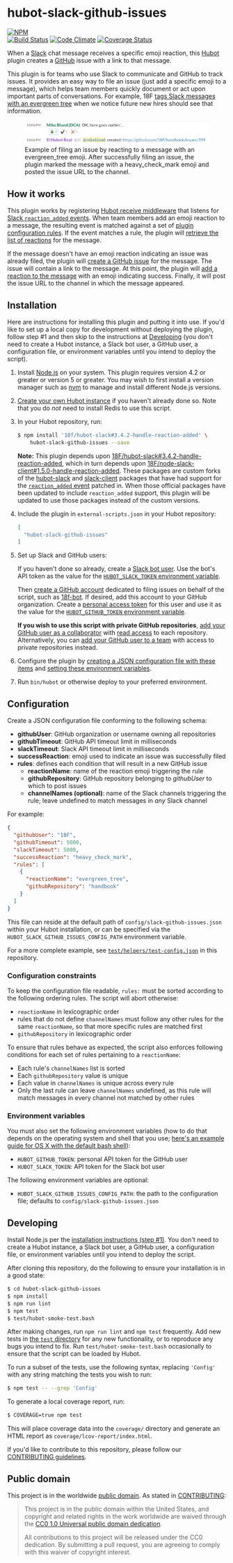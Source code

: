 # hubot-slack-github-issues

[![NPM](https://nodei.co/npm/hubot-slack-github-issues.png?compact=true)](https://nodei.co/npm/hubot-slack-github-issues/)<br/>
[![Build Status](https://travis-ci.org/18F/hubot-slack-github-issues.svg?branch=master)](https://travis-ci.org/18F/hubot-slack-github-issues)
[![Code Climate](https://codeclimate.com/github/18F/hubot-slack-github-issues/badges/gpa.svg)](https://codeclimate.com/github/18F/hubot-slack-github-issues)
[![Coverage Status](https://coveralls.io/repos/18F/hubot-slack-github-issues/badge.svg?branch=master&service=github)](https://coveralls.io/github/18F/hubot-slack-github-issues?branch=master)

When a [Slack](https://slack.com/) chat message receives a specific emoji reaction, this [Hubot](https://hubot.github.com/) plugin creates a [GitHub](https://github.com/) issue with a link to that message.

This plugin is for teams who use Slack to communicate and GitHub to track issues. It provides an easy way to file an issue (just add a specific emoji to a message), which helps team members quickly document or act upon important parts of conversations. For example, 18F [tags Slack messages with an evergreen tree](https://18f.gsa.gov/2015/12/08/using-emoji-for-knowledge-sharing/) when we notice future new hires should see that information.

<figure>
<img src='./example.png' alt='Usage example' /><br/>
<figcaption>Example of filing an issue by reacting to a message with an
evergreen_tree emoji. After successfully filing an issue, the plugin marked
the message with a heavy_check_mark emoji and posted the issue URL to the
channel.</figcaption>
</figure>

## How it works

This plugin works by registering [Hubot receive middleware](https://hubot.github.com/docs/scripting/#receive-middleware)
that listens for [Slack `reaction_added` events](https://api.slack.com/events/reaction_added).
When team members add an emoji reaction to a message, the resulting event is
matched against a set of [plugin configuration rules](#configuration).
If the event matches a rule, the plugin will [retrieve the list of
reactions](https://api.slack.com/methods/reactions.get) for the message.

If the message doesn't have an emoji reaction indicating an issue was already
filed, the plugin will [create a GitHub
issue](https://developer.github.com/v3/issues/#create-an-issue) for the
message. The issue will contain a link to the message. At this point, the
plugin will [add a reaction to the
message](https://api.slack.com/methods/reactions.add) with an emoji indicating
success. Finally, it will post the issue URL to the channel in which the
message appeared.

## Installation

Here are instructions for installing this plugin and putting it into use. If you'd like to set up a local copy for development without deploying the plugin, follow step #1 and then skip to the instructions at [Developing](#developing) (you don't need to create a Hubot instance, a Slack bot user, a GitHub user, a configuration file, or environment variables until you intend to deploy the script).

1. Install [Node.js](https://nodejs.org/) on your system. This plugin requires
   version 4.2 or greater or version 5 or greater. You may wish to first install a
   version manager such as [nvm](https://github.com/creationix/nvm) to manage and install different Node.js versions.

1. [Create your own Hubot instance](https://hubot.github.com/docs/) if you
   haven't already done so. Note that you do _not_ need to install Redis to
   use this script.

1. In your Hubot repository, run:
   ```bash
   $ npm install '18f/hubot-slack#3.4.2-handle-reaction-added' \
       hubot-slack-github-issues --save
   ```
   
   **Note:** This plugin depends upon
[18F/hubot-slack#3.4.2-handle-reaction-added](https://github.com/18F/hubot-slack/tree/3.4.2-handle-reaction-added),
which in turn depends upon
[18F/node-slack-client#1.5.0-handle-reaction-added](https://github.com/18F/node-slack-client/tree/1.5.0-handle-reaction-added).
These packages are custom forks of the
[hubot-slack](https://www.npmjs.com/package/hubot-slack) and 
[slack-client](https://www.npmjs.com/package/slack-client) packages that have
had support for the [`reaction_added`
event](https://api.slack.com/events/reaction_added) patched in. When those official packages have been updated to include `reaction_added`
support, this plugin will be updated to use those packages instead of the
custom versions.

1. Include the plugin in `external-scripts.json` in your Hubot repository:
   ```json
   [
     "hubot-slack-github-issues"
   ]
   ```
1. Set up Slack and GitHub users:

   	If you haven't done so already, create a [Slack bot
user](https://api.slack.com/bot-users). Use the bot's API token as the value
for the [`HUBOT_SLACK_TOKEN` environment variable](#environment-variables).

   	Then [create a GitHub
account](https://help.github.com/articles/signing-up-for-a-new-github-account/)
dedicated to filing issues on behalf of the script, such as
[18f-bot](https://github.com/18f-bot). If desired, add this account to your GitHub
organization. Create a [personal access
token](https://help.github.com/articles/creating-an-access-token-for-command-line-use/)
for this user and use it as the value for the [`HUBOT_GITHUB_TOKEN`
environment variable](#environment-variables).

    **If you wish to use this script with private GitHub repositories**, [add your
GitHub user as a collaborator](https://help.github.com/articles/adding-outside-collaborators-to-repositories-in-your-organization/)
with [read access](https://help.github.com/articles/repository-permission-levels-for-an-organization/)
to each repository. Alternatively, you can [add your GitHub user to a
team](https://help.github.com/articles/adding-organization-members-to-a-team/)
with access to private repositories instead.

1. Configure the plugin by [creating a JSON configuration file with these items](#configuration) and [setting these environment variables](#environment-variables).

1. Run `bin/hubot` or otherwise deploy to your preferred environment.

## Configuration

Create a JSON configuration file conforming to the following schema:

* **githubUser**: GitHub organization or username owning all repositories
* **githubTimeout**: GitHub API timeout limit in milliseconds
* **slackTimeout**: Slack API timeout limit in milliseconds
* **successReaction**: emoji used to indicate an issue was successfully filed
* **rules**: defines each condition that will result in a new GitHub issue
  * **reactionName**: name of the reaction emoji triggering the rule
  * **githubRepository**: GitHub repository belonging to *githubUser* to which
    to post issues
  * **channelNames (optional)**: name of the Slack channels triggering the
    rule; leave undefined to match messages in _any_ Slack channel

For example:

```json
{
  "githubUser": "18F",
  "githubTimeout": 5000,
  "slackTimeout": 5000,
  "successReaction": "heavy_check_mark",
  "rules": [
    {
      "reactionName": "evergreen_tree",
      "githubRepository": "handbook"
    }
  ]
}
```

This file can reside at the default path of `config/slack-github-issues.json`
within your Hubot installation, or can be specified via the
`HUBOT_SLACK_GITHUB_ISSUES_CONFIG_PATH` environment variable.

For a more complete example, see
[`test/helpers/test-config.json`](./test/helpers/test-config.json) in this
repository.

### Configuration constraints

To keep the configuration file readable, `rules:` must be sorted according to
the following ordering rules. The script will abort otherwise:

- `reactionName` in lexicographic order
- rules that do not define `channelNames` must follow any other rules for the
  same `reactionName`, so that more specific rules are matched first
- `githubRepository` in lexicographic order

To ensure that rules behave as expected, the script also enforces
following conditions for each set of rules pertaining to a `reactionName`:

- Each rule's `channelNames` list is sorted
- Each `githubRepository` value is unique
- Each value in `channelNames` is unique across every rule
- Only the last rule can leave `channelNames` undefined, as this rule will
  match messages in every channel not matched by other rules

### Environment variables

You must also set the following environment variables (how to do that depends on the operating system and shell that you use; [here's an example guide for OS X with the default bash shell](http://osxdaily.com/2015/07/28/set-enviornment-variables-mac-os-x/)):

* `HUBOT_GITHUB_TOKEN`: personal API token for the GitHub user
* `HUBOT_SLACK_TOKEN`: API token for the Slack bot user

The following environment variables are optional:
* `HUBOT_SLACK_GITHUB_ISSUES_CONFIG_PATH`: the path to the configuration file;
  defaults to `config/slack-github-issues.json`

## Developing

Install Node.js per the [installation instructions (step #1)](#installation). You don't
need to create a Hubot instance, a Slack bot user, a GitHub user, a configuration file, or environment variables until you intend to deploy the script.

After cloning this repository, do the following to ensure your installation is
in a good state:

```sh
$ cd hubot-slack-github-issues
$ npm install
$ npm run lint
$ npm test
$ test/hubot-smoke-test.bash
```

After making changes, run `npm run lint` and `npm test` frequently. Add new
tests in [the `test` directory](./test/) for any new functionality, or to
reproduce any bugs you intend to fix. Run `test/hubot-smoke-test.bash`
occasionally to ensure that the script can be loaded by Hubot.

To run a subset of the tests, use the following syntax, replacing `'Config'`
with any string matching the tests you wish to run:

```sh
$ npm test -- --grep 'Config'
```

To generate a local coverage report, run:

```sh
$ COVERAGE=true npm test
```

This will place coverage data into the `coverage/` directory and generate an
HTML report as `coverage/lcov-report/index.html`.

If you'd like to contribute to this repository, please follow our
[CONTRIBUTING guidelines](./CONTRIBUTING.md).

## Public domain

This project is in the worldwide [public domain](LICENSE.md). As stated in
[CONTRIBUTING](CONTRIBUTING.md):

> This project is in the public domain within the United States, and copyright
> and related rights in the work worldwide are waived through the
> [CC0 1.0 Universal public domain dedication](https://creativecommons.org/publicdomain/zero/1.0/).
>
> All contributions to this project will be released under the CC0 dedication.
> By submitting a pull request, you are agreeing to comply with this waiver of
> copyright interest.
